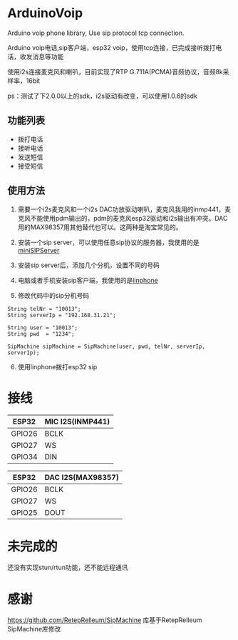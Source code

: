 # ArduinoVoip
Arduino voip phone library, Use sip protocol tcp connection.

Arduino voip电话,sip客户端，esp32 voip，使用tcp连接，已完成接听拨打电话，收发消息等功能

使用i2s连接麦克风和喇叭，目前实现了RTP G.711A(PCMA)音频协议，音频8k采样率，16bit

ps：测试了下2.0.0以上的sdk，i2s驱动有改变，可以使用1.0.6的sdk

## 功能列表
* 拨打电话
* 接听电话
* 发送短信
* 接受短信

## 使用方法
1. 需要一个i2s麦克风和一个i2s DAC功放驱动喇叭，麦克风我用的inmp441，麦克风不能使用pdm输出的，pdm的麦克风esp32驱动和i2s输出有冲突。DAC用的MAX98357用其他替代也可以。这两种是淘宝常见的。

2. 安装一个sip server，可以使用任意sip协议的服务器，我使用的是[miniSIPServer](https://www.myvoipapp.com/)

3. 安装sip server后，添加几个分机，设置不同的号码

4. 电脑或者手机安装sip客户端，我使用的是[linphone](http://www.linphone.org/)

5. 修改代码中的sip分机号码
```
String telNr = "10013";
String serverIp = "192.168.31.21";

String user = "10013";
String pwd  = "1234";

SipMachine sipMachine = SipMachine(user, pwd, telNr, serverIp, serverIp);
```
6. 使用linphone拨打esp32 sip

# 接线
|ESP32| MIC I2S(INMP441)  |
| ------------ | ------------ |
|  GPIO26 | BCLK  |
|  GPIO27 | WS  |
|  GPIO34 | DIN  |

|ESP32| DAC I2S(MAX98357)  |
| ------------ | ------------ |
|  GPIO26 | BCLK  |
|  GPIO27 | WS  |
|  GPIO25 | DOUT  |

# 未完成的
还没有实现stun/rtun功能，还不能远程通讯

# 感谢
https://github.com/RetepRelleum/SipMachine 库基于RetepRelleum SipMachine库修改
